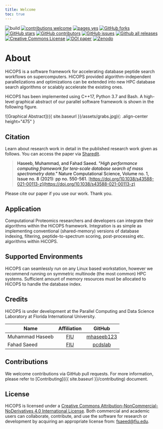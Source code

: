 ```yaml
---
title: Welcome
toc: true
---
```


![build](https://github.com/hicops/hicops/workflows/build/badge.svg) [![contributions welcome](https://img.shields.io/badge/contributions-welcome-brightgreen.svg?style=flat)](https://github.com/hicops/hicops/blob/develop/README.md#contributing) [![pages yes](https://img.shields.io/badge/pages-yes-blue.svg)](https://hicops.github.io) [![GitHub forks](https://img.shields.io/github/forks/hicops/hicops.svg?style=social&label=Fork&maxAge=2592000)](https://GitHub.com/hicops/hicops/network/) [![GitHub stars](https://img.shields.io/github/stars/hicops/hicops.svg?style=social&label=Star&maxAge=2592000)](https://GitHub.com/hicops/hicops/stargazers/) [![GitHub contributors](https://img.shields.io/github/contributors/hicops/hicops.svg)](https://GitHub.com/hicops/hicops/graphs/contributors/) [![GitHub issues](https://img.shields.io/github/issues/hicops/hicops.svg)](https://GitHub.com/hicops/hicops/issues/) [![Github all releases](https://img.shields.io/github/downloads/hicops/hicops/total.svg)](https://GitHub.com/hicops/hicops/releases/) <a rel="license" href="http://creativecommons.org/licenses/by-nc-nd/4.0/"><img alt="Creative Commons License" style="border-width:0" src="https://i.creativecommons.org/l/by-nc-nd/4.0/80x15.png" /></a> [![DOI paper](https://img.shields.io/badge/NatCompSci-10.1038/s43588.021.00113.z-9b0606.svg)](https://doi.org/10.1038/s43588-021-00113-z)  [![Zenodo](https://zenodo.org/badge/301835377.svg)](https://zenodo.org/badge/latestdoi/301835377)

# About

HiCOPS is a software framework for accelerating database peptide search workflows on supercomputers. HiCOPS provided algorithm-independent parallelizations and optimizations can be extended into new HPC database search algorithms or scalably accelerate the existing ones. 

HiCOPS has been implemented using C++17, Python 3.7 and Bash. A high-level graphical abstract of our parallel software framework is shown in the following figure.

![Graphical Abstract]({{ site.baseurl }}/assets/grabs.jpg){: .align-center height="475" }

## Citation

Learn about research work in detail in the published research work given as follows. You can access the paper via [SharedIt](https://rdcu.be/cvFan).

> <span style="color:black">Haseeb, Muhammad, and Fahad Saeed. *"High performance computing framework for tera-scale database search of mass spectrometry data."* Nature Computational Science, Volume no. 1, Issue no. 8 (2021): pp no. 550-561.</span> [https://doi.org/10.1038/s43588-021-00113-z](https://doi.org/10.1038/s43588-021-00113-z)

Please cite our paper if you use our work. Thank you. 

## Application
Computational Proteomics researchers and developers can integrate their algorithms within the HiCOPS framework. Integration is as simple as implementing conventional (shared-memory) versions of database indexing, filtering, peptide-to-spectrum scoring, post-processing etc. algorithms within HiCOPS.

## Supported Environments
HiCOPS can seamlessly run on any Linux based workstation, however we recommend running on symmetric multinode (the most common) HPC systems. Sufficient amount of memory resources must be allocated to HiCOPS to handle the database index.

## Credits
HiCOPS is under development at the Parallel Computing and Data Science Laboratory at Florida International University.

| Name                  |                                        Affiliation                                        |                    GitHub                     |
| --------------------- | :---------------------------------------------------------------------------------------: | :-------------------------------------------: |
| Muhammad Haseeb       |       [FIU](https://tinyurl.com/mhaseeb22)                                                | [mhaseeb123](https://github.com/mhaseeb123)   |
| Fahad Saeed           |       [FIU](https://saeedlab.cis.fiu.edu)                                                 | [pcdslab](https://github.com/pcdslab)         |

## Contributions
We welcome contributions via GitHub pull requests. For more information, please refer to [Contributing]({{ site.baseurl }}/contributing) document.

## License
HiCOPS is licensed under a <a rel="license" href="http://creativecommons.org/licenses/by-nc-nd/4.0/">Creative Commons Attribution-NonCommercial-NoDerivatives 4.0 International License</a>. Both commercial and academic users can collaborate, contribute, and use the software for research or development by acquiring an appropriate license from: fsaeed@fiu.edu.
